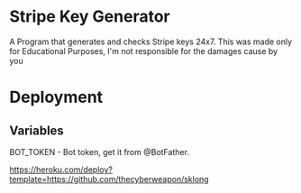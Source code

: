 # Stripe Key Generator

A Program that generates and checks Stripe keys 24x7. This was made only for Educational Purposes, I'm not responsible for the damages cause by you

# Deployment
## Variables
BOT_TOKEN - Bot token, get it from @BotFather.

https://heroku.com/deploy?template=https://github.com/thecyberweapon/sklong
